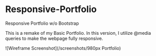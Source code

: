 # Responsive-Portfolio
Responsive Portfolio w/o Bootstrap

This is a remake of my Basic Portfolio. In this version, I utilize @media queries to make the webpage fully responsive. 

![Wireframe Screenshot](/screenshots/980px Portfolio)
